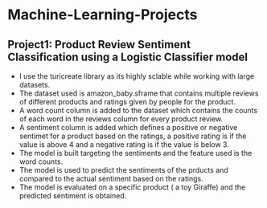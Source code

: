 # Machine-Learning-Projects

## Project1: Product Review Sentiment Classification using a Logistic Classifier model
- I use the turicreate library as its highly sclable while working with large datasets.
- The dataset used is amazon_baby.sframe that contains multiple reviews of different products and ratings given by people for the product.
- A word count column is added to the dataset which contains the counts of each word in the reviews column for every product review.
- A sentiment column is added which defines a positive or negative sentimet for a product based on the ratings, a positive rating is if the value is above 4 and a negative rating is if the value is below 3.
- The model is built targeting the sentiments and the feature used is the word counts.
- The model is used to predict the sentiments of the prducts and compared to the actual sentiment based on the ratings.
- The model is evaluated on a specific product ( a toy Giraffe) and the predicted sentiment is obtained.
